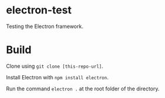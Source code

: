 # electron-test
Testing the Electron framework.

# Build
Clone using `git clone [this-repo-url]`.

Install Electron with `npm install electron`.

Run the command `electron .` at the root folder of the directory.
